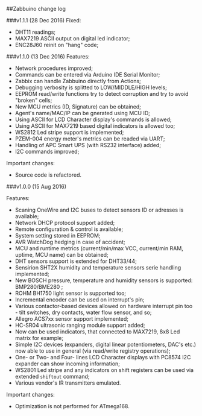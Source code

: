 ##Zabbuino change log 

###v1.1.1 (28 Dec 2016)
Fixed:
- DHT11 readings;
- MAX7219 ASCII output on digital led indicator;
- ENC28J60 reinit on "hang" code;

###v1.1.0 (13 Dec 2016)
Features:
- Network procedures improved;
- Commands can be entered via Arduino IDE Serial Monitor;
- Zabbix can handle Zabbuino directly from Actions;
- Debugging verbosity is splitted to LOW/MIDDLE/HIGH levels;
- EEPROM read/write functions try to detect corruption and try to avoid "broken" cells;
- New MCU metrics (ID, Signature) can be obtained;
- Agent's name/MAC/IP can be gnerated using MCU ID;
- Using ASCII for LCD Character display's commands is allowed;
- Using ASCII for MAX7219 based digital indicators is allowed too;
- WS2812 Led stripe support is implemented;
- PZEM-004 energy meter's metrics can be readed via UART;
- Handling of APC Smart UPS (with RS232 interface) added;
- I2C commands improved;

Important changes:
- Source code is refactored.


###v1.0.0 (15 Aug 2016)

Features:
- Scaning OneWire and I2C buses to detect sensors ID or adresses is available;
- Network DHCP protocol support added;
- Remote configuration & control is available;
- System setting stored in EEPROM;
- AVR WatchDog hedging in case of accident;
- MCU and runtime metrics (current/min/max VCC, current/min RAM, uptime, MCU name) can be obtained;
- DHT sensors support is extended for DHT33/44;
- Sensirion SHT2X humidity and temperature sensors serie handling implemented;
- New BOSCH pressure, temperature and humidity sensors is supported: BMP280/BME280 ;
- ROHM BH1750 light sensor is supported too;
- Incremental encoder can be used on interrupt's pin;
- Various contactor-based devices allowed on hardware interrupt pin too - tilt switches, dry contacts, water flow sensor, and so;
- Allegro ACS7xx sensor support implemented;
- HC-SR04 ultrasonic ranging module support added;
- Now can be used indicators, that connected to MAX7219, 8x8 Led matrix for example;
- Simple I2C devices (expanders, digital linear potentiometers, DAC's etc.) now able to use in general (via read/write registry operations);
- One- or Two- and Four- lines LCD Character displays with PC8574 I2C expander can show incoming information;
- WS2801 Led stripe and any indicators on shift registers can be used via extended `shiftout` command;
- Various vendor's IR transmitters emulated.

Important changes:
- Optimization is not performed for ATmega168.
